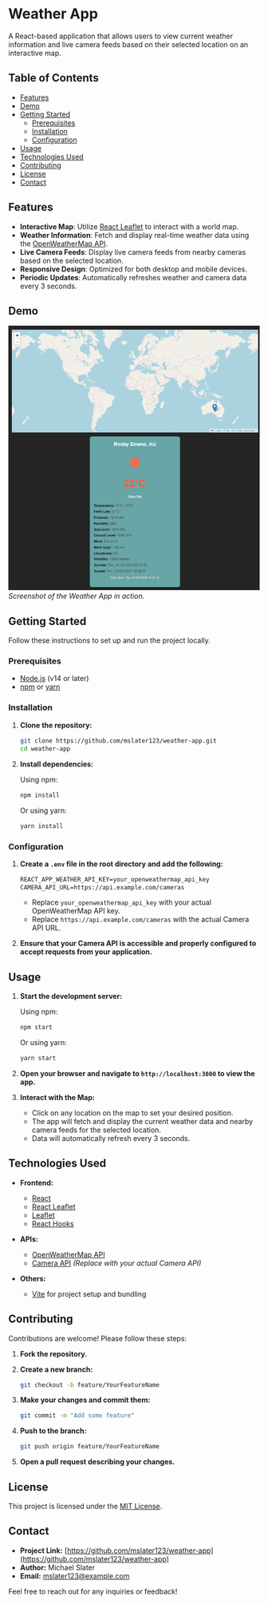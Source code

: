 # Weather App

A React-based application that allows users to view current weather information and live camera feeds based on their selected location on an interactive map.

## Table of Contents

- [Features](#features)
- [Demo](#demo)
- [Getting Started](#getting-started)
  - [Prerequisites](#prerequisites)
  - [Installation](#installation)
  - [Configuration](#configuration)
- [Usage](#usage)
- [Technologies Used](#technologies-used)
- [Contributing](#contributing)
- [License](#license)
- [Contact](#contact)

## Features

- **Interactive Map**: Utilize [React Leaflet](https://react-leaflet.js.org/) to interact with a world map.
- **Weather Information**: Fetch and display real-time weather data using the [OpenWeatherMap API](https://openweathermap.org/api).
- **Live Camera Feeds**: Display live camera feeds from nearby cameras based on the selected location.
- **Responsive Design**: Optimized for both desktop and mobile devices.
- **Periodic Updates**: Automatically refreshes weather and camera data every 3 seconds.

## Demo

![alt text](image.png)
*Screenshot of the Weather App in action.*

## Getting Started

Follow these instructions to set up and run the project locally.

### Prerequisites

- [Node.js](https://nodejs.org/) (v14 or later)
- [npm](https://www.npmjs.com/) or [yarn](https://yarnpkg.com/)

### Installation

1. **Clone the repository:**

   ```bash
   git clone https://github.com/mslater123/weather-app.git
   cd weather-app
   ```

2. **Install dependencies:**

   Using npm:

   ```bash
   npm install
   ```

   Or using yarn:

   ```bash
   yarn install
   ```

### Configuration

1. **Create a `.env` file in the root directory and add the following:**

   ```env
   REACT_APP_WEATHER_API_KEY=your_openweathermap_api_key
   CAMERA_API_URL=https://api.example.com/cameras
   ```

   - Replace `your_openweathermap_api_key` with your actual OpenWeatherMap API key.
   - Replace `https://api.example.com/cameras` with the actual Camera API URL.

2. **Ensure that your Camera API is accessible and properly configured to accept requests from your application.**

## Usage

1. **Start the development server:**

   Using npm:

   ```bash
   npm start
   ```

   Or using yarn:

   ```bash
   yarn start
   ```

2. **Open your browser and navigate to `http://localhost:3000` to view the app.**

3. **Interact with the Map:**

   - Click on any location on the map to set your desired position.
   - The app will fetch and display the current weather data and nearby camera feeds for the selected location.
   - Data will automatically refresh every 3 seconds.

## Technologies Used

- **Frontend:**
  - [React](https://reactjs.org/)
  - [React Leaflet](https://react-leaflet.js.org/)
  - [Leaflet](https://leafletjs.com/)
  - [React Hooks](https://reactjs.org/docs/hooks-intro.html)

- **APIs:**
  - [OpenWeatherMap API](https://openweathermap.org/api)
  - [Camera API](https://api.example.com/cameras) *(Replace with your actual Camera API)*

- **Others:**
  - [Vite](https://vitejs.dev/) for project setup and bundling

## Contributing

Contributions are welcome! Please follow these steps:

1. **Fork the repository.**
2. **Create a new branch:**

   ```bash
   git checkout -b feature/YourFeatureName
   ```

3. **Make your changes and commit them:**

   ```bash
   git commit -m "Add some feature"
   ```

4. **Push to the branch:**

   ```bash
   git push origin feature/YourFeatureName
   ```

5. **Open a pull request describing your changes.**

## License

This project is licensed under the [MIT License](LICENSE).

## Contact

- **Project Link:** [https://github.com/mslater123/weather-app](https://github.com/mslater123/weather-app)
- **Author:** Michael Slater
- **Email:** [mslater123@example.com](mailto:mslater123@gmail.com)

Feel free to reach out for any inquiries or feedback!
